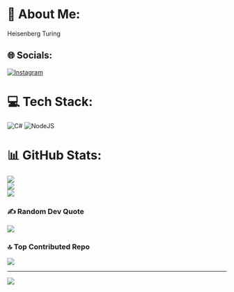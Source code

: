 # 💫 About Me:
Heisenberg Turing
## 🌐 Socials:
[![Instagram](https://img.shields.io/badge/Instagram-%23E4405F.svg?logo=Instagram&logoColor=white)](https://instagram.com/@_horysa) 

# 💻 Tech Stack:
![C#](https://img.shields.io/badge/c%23-%23239120.svg?style=flat&logo=csharp&logoColor=white) ![NodeJS](https://img.shields.io/badge/node.js-6DA55F?style=flat&logo=node.js&logoColor=white)
# 📊 GitHub Stats:
![](https://github-readme-stats.vercel.app/api?username=maryamdnn&theme=bear&hide_border=false&include_all_commits=false&count_private=false)<br/>
![](https://github-readme-streak-stats.herokuapp.com/?user=maryamdnn&theme=bear&hide_border=false)<br/>
![](https://github-readme-stats.vercel.app/api/top-langs/?username=maryamdnn&theme=bear&hide_border=false&include_all_commits=false&count_private=false&layout=compact)

### ✍️ Random Dev Quote
![](https://quotes-github-readme.vercel.app/api?type=horizontal&theme=dark)

### 🔝 Top Contributed Repo
![](https://github-contributor-stats.vercel.app/api?username=maryamdnn&limit=5&theme=bear&combine_all_yearly_contributions=true)

---
[![](https://visitcount.itsvg.in/api?id=maryamdnn&icon=5&color=6)](https://visitcount.itsvg.in)

<!-- Proudly created with GPRM ( https://gprm.itsvg.in ) -->
